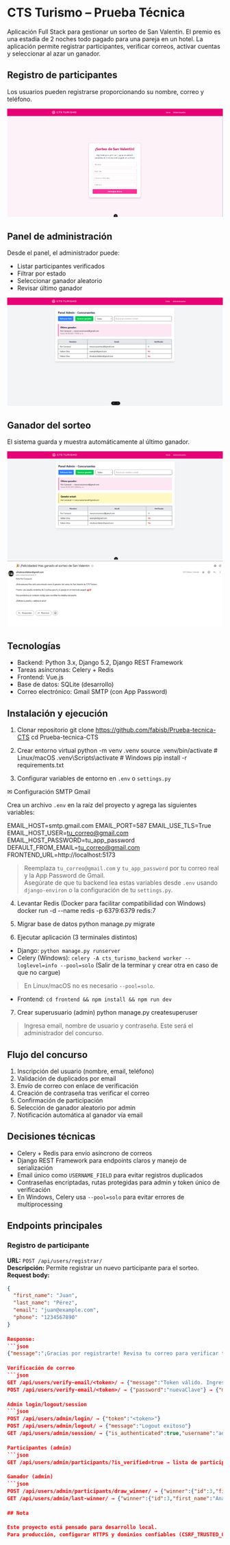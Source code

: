 # CTS Turismo – Prueba Técnica

Aplicación Full Stack para gestionar un sorteo de San Valentín. El premio es una estadía de 2 noches todo pagado para una pareja en un hotel. La aplicación permite registrar participantes, verificar correos, activar cuentas y seleccionar al azar un ganador.

## Registro de participantes

Los usuarios pueden registrarse proporcionando su nombre, correo y teléfono.

![Registro de participante](assets/ejemplo_registro.png)

## Panel de administración

Desde el panel, el administrador puede:

- Listar participantes verificados
- Filtrar por estado
- Seleccionar ganador aleatorio
- Revisar último ganador

![Panel admin](assets/ejemplo_participantes.png)

## Ganador del sorteo

El sistema guarda y muestra automáticamente al último ganador.

![Ganador](assets/ejemplo_ganador.png)
![Ganador correo](assets/ejemplo_ganador_correo.png)

## Tecnologías

- Backend: Python 3.x, Django 5.2, Django REST Framework
- Tareas asíncronas: Celery + Redis
- Frontend: Vue.js
- Base de datos: SQLite (desarrollo)
- Correo electrónico: Gmail SMTP (con App Password)

## Instalación y ejecución

1. Clonar repositorio
   git clone <https://github.com/fabisb/Prueba-tecnica-CTS>
   cd Prueba-tecnica-CTS

2. Crear entorno virtual
   python -m venv .venv
   source .venv/bin/activate # Linux/macOS
   .venv\Scripts\activate # Windows
   pip install -r requirements.txt

3. Configurar variables de entorno en `.env` o `settings.py`

✉ Configuración SMTP Gmail

Crea un archivo `.env` en la raíz del proyecto y agrega las siguientes variables:

EMAIL_HOST=smtp.gmail.com
EMAIL_PORT=587
EMAIL_USE_TLS=True
EMAIL_HOST_USER=tu_correo@gmail.com
EMAIL_HOST_PASSWORD=tu_app_password
DEFAULT_FROM_EMAIL=tu_correo@gmail.com
FRONTEND_URL=http://localhost:5173

> Reemplaza `tu_correo@gmail.com` y `tu_app_password` por tu correo real y la App Password de Gmail.  
> Asegúrate de que tu backend lea estas variables desde `.env` usando `django-environ` o la configuración de tu `settings.py`.

4. Levantar Redis (Docker para facilitar compatibilidad con Windows)
   docker run -d --name redis -p 6379:6379 redis:7

5. Migrar base de datos
   python manage.py migrate

6. Ejecutar aplicación (3 terminales distintos)

- Django: `python manage.py runserver`
- Celery (Windows): `celery -A cts_turismo_backend worker --loglevel=info --pool=solo` (Salir de la terminar y crear otra en caso de que no cargue)
> En Linux/macOS no es necesario `--pool=solo`.
- Frontend: `cd frontend && npm install && npm run dev`

7. Crear superusuario (admin)
   python manage.py createsuperuser

>Ingresa email, nombre de usuario y contraseña. Este será el administrador del concurso.


## Flujo del concurso

1. Inscripción del usuario (nombre, email, teléfono)
2. Validación de duplicados por email
3. Envío de correo con enlace de verificación
4. Creación de contraseña tras verificar el correo
5. Confirmación de participación
6. Selección de ganador aleatorio por admin
7. Notificación automática al ganador vía email

## Decisiones técnicas

- Celery + Redis para envío asíncrono de correos
- Django REST Framework para endpoints claros y manejo de serialización
- Email único como `USERNAME_FIELD` para evitar registros duplicados
- Contraseñas encriptadas, rutas protegidas para admin y token único de verificación
- En Windows, Celery usa `--pool=solo` para evitar errores de multiprocessing

## Endpoints principales

### Registro de participante
**URL:** `POST /api/users/registrar/`  
**Descripción:** Permite registrar un nuevo participante para el sorteo.  
**Request body:**
```json
{
  "first_name": "Juan",
  "last_name": "Pérez",
  "email": "juan@example.com",
  "phone": "1234567890"
}

Response:
```json
{"message":"¡Gracias por registrarte! Revisa tu correo para verificar tu cuenta."}

Verificación de correo
```json
GET /api/users/verify-email/<token>/ → {"message":"Token válido. Ingresa tu nueva contraseña."}
POST /api/users/verify-email/<token>/ → {"password":"nuevaClave"} → {"message":"Tu cuenta ha sido activada. Ya estás participando en el sorteo."}

Admin login/logout/session
```json
POST /api/users/admin/login/ → {"token":"<token>"}
POST /api/users/admin/logout/ → {"message":"Logout exitoso"}
GET /api/users/admin/session/ → {"is_authenticated":true,"username":"admin"}

Participantes (admin)
```json
GET /api/users/admin/participants/?is_verified=true → lista de participantes con id, first_name, last_name, email, is_verified

Ganador (admin)
```json
POST /api/users/admin/participants/draw_winner/ → {"winner":{"id":3,"first_name":"Ana","last_name":"Gómez","email":"ana@example.com"}}
GET /api/users/admin/last-winner/ → {"winner":{"id":3,"first_name":"Ana","last_name":"Gómez","email":"ana@example.com","date_won":"2025-09-30T20:15:00Z"}}

## Nota

Este proyecto está pensado para desarrollo local.
Para producción, configurar HTTPS y dominios confiables (CSRF_TRUSTED_ORIGINS y CORS_ALLOWED_ORIGINS).
